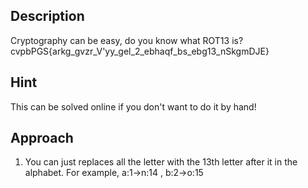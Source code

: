 ## Description
Cryptography can be easy, do you know what ROT13 is? cvpbPGS{arkg_gvzr_V'yy_gel_2_ebhaqf_bs_ebg13_nSkgmDJE}
## Hint
This can be solved online if you don't want to do it by hand!
## Approach
1. You can just replaces all the letter with the 13th letter after it in the alphabet.
For example, a:1→n:14 , b:2→o:15
